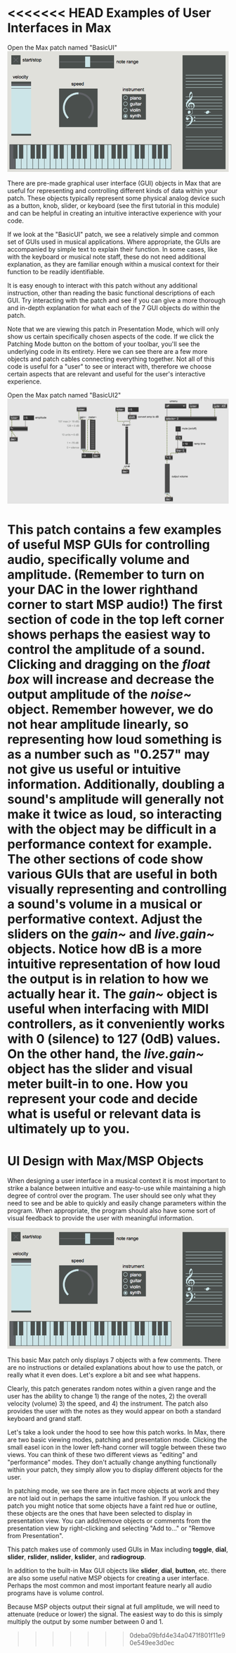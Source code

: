 <<<<<<< HEAD
Examples of User Interfaces in Max
==================================


Open the Max patch named "BasicUI"
<img src="BasicUI.png">

There are pre-made graphical user interface (GUI) objects in Max that are useful for representing and controlling different kinds of data within your patch. These objects typically represent some physical analog device such as a button, knob, slider, or keyboard (see the first tutorial in this module) and can be helpful in creating an intuitive interactive experience with your code.

If we look at the "BasicUI" patch, we see a relatively simple and common set of GUIs used in musical applications. Where appropriate, the GUIs are accompanied by simple text to explain their function. In some cases, like with the keyboard or musical note staff, these do not need additional explanation, as they are familiar enough within a musical context for their function to be readily identifiable.

It is easy enough to interact with this patch without any additional instruction, other than reading the basic functional descriptions of each GUI. Try interacting with the patch and see if you can give a more thorough and in-depth explanation for what each of the 7 GUI objects do within the patch.

Note that we are viewing this patch in Presentation Mode, which will only show us certain specifically chosen aspects of the code. If we click the Patching Mode button on the bottom of your toolbar, you'll see the underlying code in its entirety. Here we can see there are a few more objects and patch cables connecting everything together. Not all of this code is useful for a "user" to see or interact with, therefore we choose certain aspects that are relevant and useful for the user's interactive experience.

Open the Max patch named "BasicUI2"
<img src="BasicUI2.png">

This patch contains a few examples of useful MSP GUIs for controlling audio, specifically volume and amplitude. (Remember to turn on your DAC in the lower righthand corner to start MSP audio!) The first section of code in the top left corner shows perhaps the easiest way to control the amplitude of a sound. Clicking and dragging on the *float box* will increase and decrease the output amplitude of the *noise~* object. Remember however, we do not hear amplitude linearly, so representing how loud something is as a number such as "0.257" may not give us useful or intuitive information. Additionally, doubling a sound's amplitude will generally not make it twice as loud, so interacting with the object may be difficult in a performance context for example. The other sections of code show various GUIs that are useful in both visually representing and controlling a sound's volume in a musical or performative context. Adjust the sliders on the *gain~* and *live.gain~* objects. Notice how dB is a more intuitive representation of how loud the output is in relation to how we actually hear it. The *gain~* object is useful when interfacing with MIDI controllers, as it conveniently works with 0 (silence) to 127 (0dB) values. On the other hand, the *live.gain~* object has the slider and visual meter built-in to one. How you represent your code and decide what is useful or relevant data is ultimately up to you. 
=======
UI Design with Max/MSP Objects
==============================

When designing a user interface in a musical context it is most important to strike a balance between intuitive and easy-to-use while maintaining a high degree of control over the program. The user should see only what they need to see and be able to quickly and easily change parameters within the program. When appropriate, the program should also have some sort of visual feedback to provide the user with meaningful information.

<img src="basicUI.png">

This basic Max patch only displays 7 objects with a few comments. There are no instructions or detailed explanations about how to use the patch, or really what it even does. Let's explore a bit and see what happens.

Clearly, this patch generates random notes within a given range and the user has the ability to change 1) the range of the notes, 2) the overall velocity (volume) 3) the speed, and 4) the instrument. The patch also provides the user with the notes as they would appear on both a standard keyboard and grand staff.

Let's take a look under the hood to see how this patch works. In Max, there are two basic viewing modes, patching and presentation mode. Clicking the small easel icon in the lower left-hand corner will toggle between these two views. You can think of these two different views as "editing" and "performance" modes. They don't actually change anything functionally within your patch, they simply allow you to display different objects for the user.

In patching mode, we see there are in fact more objects at work and they are not laid out in perhaps the same intuitive fashion. If you unlock the patch you might notice that some objects have a faint red hue or outline, these objects are the ones that have been selected to display in presentation view.  You can add/remove objects or comments from the presentation view by right-clicking and selecting "Add to..." or "Remove from Presentation". 

 This patch makes use of commonly used GUIs in Max including **toggle**, **dial**, **slider**, **rslider**, **nslider**, **kslider**, and **radiogroup**.




In addition to the built-in Max GUI objects like **slider**, **dial**, **button**, etc. there are also some useful native MSP objects for creating a user interface. Perhaps the most common and most important feature nearly all audio programs have is volume control.

Because MSP objects output their signal at full amplitude, we will need to attenuate (reduce or lower) the signal. The easiest way to do this is simply multiply the output by some number between 0 and 1.
>>>>>>> 0deba09bfd4e34a0471f801f11e90e549ee3d0ec

